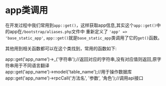 # app类调用

在开发过程中我们常用到`app::get()`，这样获取app信息,其实这个`app::get()`中的app在`/bootstrap/aliases.php`文件中 重新定义了 `'app' => 'base_static_app'`, `app::get()`就是`base_static_app`类调用了它的`get()`函数。

其他用到相关函数都可以在这个类找到，常用的函数如下:

app::get\('app\_name'\)-&gt;\_\('字符串'\);//返回对应的字符串,没有对应值则返回,原字符串用于不同语言翻译  
app::get\('app\_name'\)-&gt;model\('table\_name'\);//用于操作数据库  
app::get\('app\_name'\)-&gt;rpcCall\('方法名', '参数', '角色'\);//调用api接口

